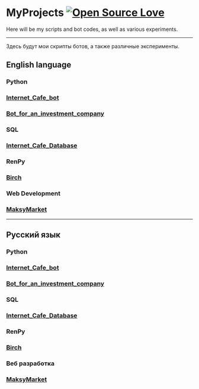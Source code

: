# MyProjects [![Open Source Love](https://firstcontributions.github.io/open-source-badges/badges/open-source-v1/open-source.png)](https://github.com/firstcontributions/open-source-badges)
Here will be my scripts and bot codes, as well as various experiments.

_____________________________

Здесь будут мои скрипты ботов, а также различные эксперименты.

## English language
### Python 
### [Internet_Cafe_bot](Python/Telebots/Internet_cafe_bot_en.md)
### [Bot_for_an_investment_company](Python/Telebots/Bot_for_an_investment_company/Bot_for_an_investment_company_en.md)
### SQL
### [Internet_Cafe_Database](SQL/Internet_cafe/Internet_cafe_database_en.md)
### RenPy
### [Birch](RenPy/Birch_Scripts/Birch_Doc_en.md)
### Web Development
### [MaksyMarket](Web_development/MaksyMaret/MaksyMarket_en.md)

_____________________________

## Русский язык
### Python
### [Internet_Cafe_bot](Python/Telebots/Internet_cafe_bot_ru.md)
### [Bot_for_an_investment_company](Python/Telebots/Bot_for_an_investment_company/Bot_for_an_investment_company_ru.md)
### SQL
### [Internet_Cafe_Database](SQL/Internet_cafe/Internet_cafe_database_ru.md)
### RenPy
### [Birch](RenPy/Birch_Scripts/Birch_Doc_ru.md)
### Веб разработка
### [MaksyMarket](Web_development/MaksyMaret/MaksyMarket_ru.md)
